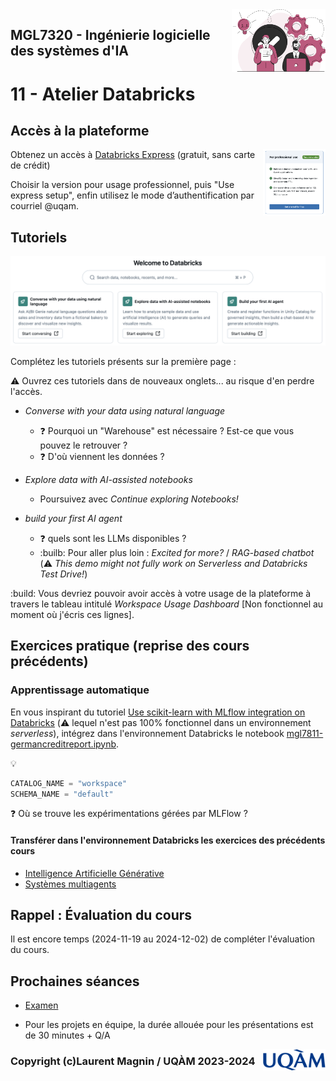<img style="float: right;" src="../../images/component_engineering.svg" alt="EngineeringAISystems" width="150"/>

## MGL7320 - Ingénierie logicielle des systèmes d'IA

# 11 - Atelier Databricks

## Accès à la plateforme

<img style="float: right;" align="right" src="./databricks_express.png" alt="uqàm" width="100"/>

Obtenez un accès à [Databricks Express](https://login.databricks.com/?dbx_source=direct&tuuid=bcfa64fd-c613-44db-ab17-829f9967f9ac&intent=SIGN_UP&rl_aid=c55e5117-f27c-4d7e-976c-bf2619d6b998) (gratuit, sans carte de crédit)

Choisir la version pour usage professionnel, puis "Use express setup", enfin utilisez le mode d’authentification par courriel @uqam.

## Tutoriels

![alt text](db_acceuil.png)

Complétez les tutoriels présents sur la première page :

:warning: Ouvrez ces tutoriels dans de nouveaux onglets... au risque d'en perdre l'accès.

- _Converse with your data using natural language_
    - :question: Pourquoi un "Warehouse" est nécessaire ? Est-ce que vous pouvez le retrouver ?
    - :question: D'où viennent les données ?

- _Explore data with AI-assisted notebooks_
    - Poursuivez avec _Continue exploring Notebooks!_

- _build your first AI agent_
    - :question: quels sont les LLMs disponibles ?
    - :builb: Pour aller plus loin : _Excited for more?_ / _RAG-based chatbot_ (:warning: _This demo might not fully work on Serverless and Databricks Test Drive!_)

:build: Vous devriez pouvoir avoir accès à votre usage de la plateforme à travers le tableau intitulé _Workspace Usage Dashboard_ [Non fonctionnel au moment où j'écris ces lignes].

## Exercices pratique (reprise des cours précédents)

### Apprentissage automatique

En vous inspirant du tutoriel [Use scikit-learn with MLflow integration on Databricks](https://docs.databricks.com/en/mlflow/end-to-end-example.html) (:warning: lequel n'est pas 100% fonctionnel dans un environnement _serverless_), intégrez dans l'environnement Databricks le notebook [mgl7811-germancreditreport.ipynb](../02_machine_learning/solution/mgl7811-germancreditreport.ipynb).

:bulb:
```python
CATALOG_NAME = "workspace"
SCHEMA_NAME = "default"
```

:question: Où se trouve les expérimentations gérées par MLFlow ?

#### Transférer dans l'environnement Databricks les exercices des précédents cours

- [Intelligence Artificielle Générative](../07_gen_ai)
- [Systèmes multiagents](../08_agents)

## Rappel : Évaluation du cours

Il est encore temps (2024-11-19 au 2024-12-02) de compléter l'évaluation du cours.

## Prochaines séances

- [Examen](../examen.md)

- Pour les projets en équipe, la durée allouée pour les présentations est de 30 minutes + Q/A

<img style="float: right;" align="right" src="../../images/uqam.png" alt="uqàm" width="100"/>

### Copyright (c)Laurent Magnin / UQÀM 2023-2024


